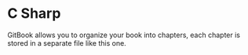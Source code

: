# C Sharp

GitBook allows you to organize your book into chapters, each chapter is stored in a separate file like this one.

